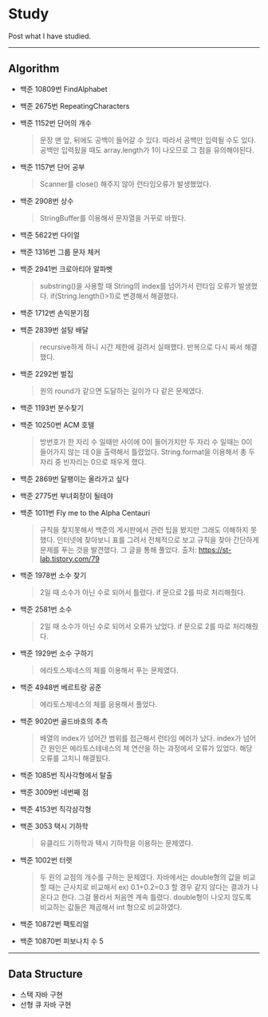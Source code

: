 # Study
Post what I have studied.
___
Algorithm
-
- 백준 10809번 FindAlphabet

- 백준 2675번 RepeatingCharacters

- 백준 1152번 단어의 개수
  > 문장 맨 앞, 뒤에도 공백이 들어갈 수 있다. 따라서 공백만 입력될 수도 있다.
공백만 입력됬을 때도 array.length가 1이 나오므로 그 점을 유의해야된다.

- 백준 1157번 단어 공부
  > Scanner를 close() 해주지 않아 런타임오류가 발생했었다.

- 백준 2908번 상수
  > StringBuffer를 이용해서 문자열을 거꾸로 바꿨다.

- 백준 5622번 다이얼

- 백준 1316번 그룹 문자 체커

- 백준 2941번 크로아티아 알파벳
  > substring()을 사용할 때 String의 index를 넘어가서 런타임 오류가 발생했다. if(String.length()>1)로 변경해서 해결했다.

- 백준 1712번 손익분기점

- 백준 2839번 설탕 배달
  > recursive하게 하니 시간 제한에 걸려서 실패했다. 반복으로 다시 짜서 해결했다.

- 백준 2292번 벌집
  > 원의 round가 같으면 도달하는 길이가 다 같은 문제였다.
  
- 백준 1193번 분수찾기

- 백준 10250번 ACM 호텔
  > 방번호가 한 자리 수 일때만 사이에 0이 들어가지만 두 자리 수 일때는 0이 들어가지 않는 데 0을 출력해서 틀렸었다. String.format을 이용해서 총 두 자리 중 빈자리는 0으로 채우게 했다.

- 백준 2869번 달팽이는 올라가고 싶다

- 백준 2775번 부녀회장이 될테야

- 백준 1011번 Fly me to the Alpha Centauri
  > 규칙을 찾지못해서 백준의 게시판에서 관련 팁을 봤지만 그래도 이해하지 못했다. 인터넷에 찾아보니 표를 그려서 전체적으로 보고 규칙을 찾아 간단하게 문제를 푸는 것을 발견했다. 그 글을 통해 풀었다. 출처: https://st-lab.tistory.com/79
  
- 백준 1978번 소수 찾기
  > 2일 때 소수가 아닌 수로 되어서 틀렸다. if 문으로 2를 따로 처리해줬다.
  
- 백준 2581번 소수
  > 2일 때 소수가 아닌 수로 되어서 오류가 났었다. if 문으로 2를 따로 처리해줬다.

- 백준 1929번 소수 구하기
  > 에라토스체네스의 체를 이용해서 푸는 문제였다.

- 백준 4948번 베르트랑 공준
  > 에라토스체네스의 체를 응용해서 풀었다.

- 백준 9020번 골드바흐의 추측
  > 배열의 index가 넘어간 범위를 접근해서 런타임 에러가 났다. index가 넘어간 원인은 에라토스테네스의 체 연산을 하는 과정에서 오류가 있었다. 해당 오류를 고치니 해결됬다.

- 백준 1085번 직사각형에서 탈출

- 백준 3009번 네번째 점

- 백준 4153번 직각삼각형

- 백준 3053 택시 기하학
  > 유클리드 기하학과 택시 기하학을 이용하는 문제였다.
  
- 백준 1002번 터렛
  > 두 원의 교점의 개수를 구하는 문제였다. 자바에서는 double형의 값을 비교할 때는 근사치로 비교해서 ex) 0.1+0.2=0.3 할 경우 같지 않다는 결과가 나온다고 한다. 그걸 몰라서 처음엔 계속 틀렸다. double형이 나오지 않도록 비교하는 값들은 제곱해서 int 형으로 비교하였다.
  
- 백준 10872번 팩토리얼

- 백준 10870번 피보나치 수 5
_______
Data Structure
--
- 스택 자바 구현
- 선형 큐 자바 구현
